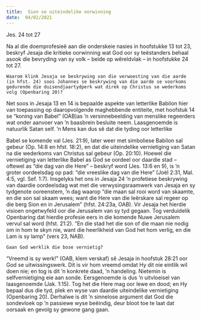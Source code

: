 ```yaml
---
title:  Sion se uiteindelike oorwinning
date:  04/02/2021
---
```


Jes. 24 tot 27

Na al die doemprofesieë aan die onderskeie nasies in hoofstukke 13 tot 23, beskryf Jesaja die kritieke oorwinning wat God oor sy teëstanders behaal asook die bevryding van sy volk – beide op wêreldvlak – in hoofstukke 24 tot 27.

`Waarom klink Jesaja se beskrywing van die verwoesting van die aarde (in hfst. 24) soos Johannes se beskrywing van die aarde se voorkoms gedurende die duisendjaartydperk wat direk op Christus se wederkoms volg (Openbaring 20)?`

Net soos in Jesaja 13 en 14 is bepaalde aspekte van letterlike Babilon hier van toepassing op daaropvolgende maghebbende entiteite, met hoofstuk 14 se “koning van Babel” (OAB)as ’n versinnebeelding van menslike regeerders wat onder aanvoer van ’n baasbrein besluite neem. Laasgenoemde is natuurlik Satan self. ’n Mens kan dus sê dat die tyding oor letterlike

Babel se komende val (Jes. 21:9), later weer met simboliese Babilon sal gebeur (Op. 14:8 en hfst. 18:2), en dat die uiteindelike vernietiging van Satan na die wederkoms van Christus sal gebeur (Op. 20:10). Hoewel die vernietiging van letterlike Babel as God se oordeel oor daardie stad – oftewel as “die dag van die Here” – beskryf word (Jes. 13:6 en 9), is ’n groter oordeelsdag op pad: “die vreeslike dag van die Here” (Joël 2:31, Mal. 4:5, vgl. Sef. 1:7). Insgelyks het ons in Jesaja 24 ’n profetiese beskrywing van daardie oordeelsdag wat met die verwysingsraamwerk van Jesaja en sy tydgenote ooreenstem, ’n dag waarop “die maan sal rooi word van skaamte, en die son sal skaam wees; want die Here van die leërskare sal regeer op die berg Sion en in Jerusalem” (hfst. 24:23a, OAB). Vir Jesaja het hierdie visioen ongetwyfeld oor die Jerusalem van sy tyd gegaan. Tog verduidelik Openbaring dat hierdie profesie eers in die komende Nuwe Jerusalem vervul sal word (hfst. 21:2). “En die stad het die son of die maan nie nodig om in hom te skyn nie, want die heerlikheid van God het hom verlig, en die Lam is sy lamp” (vers 23, NAB).

`Gaan God werklik die bose vernietig?`

“Vreemd is sy werk!” (OAB, klem verskaf) sê Jesaja in hoofstuk 28:21 oor God se uitwissingswerk. Dit is vir hom vreemd omdat Hy dit nie eintlik wil doen nie; en tog is dit ’n konkrete daad, ’n handeling. Nietemin is selfvernietiging eie aan sonde. Eersgenoemde is dus ’n uitvloeisel van laasgenoemde (Jak. 1:15). Tog het die Here mag oor lewe en dood; en Hy bepaal dus die tyd, plek en wyse van daardie uiteindelike vernietiging (Openbaring 20). Derhalwe is dit ’n sinnelose argument dat God die sondevloek op ’n passiewe wyse beëindig, deur bloot toe te laat dat oorsaak en gevolg sy gewone gang gaan.
